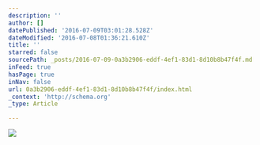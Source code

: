 ```yaml
---
description: ''
author: []
datePublished: '2016-07-09T03:01:28.528Z'
dateModified: '2016-07-08T01:36:21.610Z'
title: ''
starred: false
sourcePath: _posts/2016-07-09-0a3b2906-eddf-4ef1-83d1-8d10b8b47f4f.md
inFeed: true
hasPage: true
inNav: false
url: 0a3b2906-eddf-4ef1-83d1-8d10b8b47f4f/index.html
_context: 'http://schema.org'
_type: Article

---
```

![](https://the-grid-user-content.s3-us-west-2.amazonaws.com/1555a2a9-3963-46ee-be62-5b4cdd6deaab.jpg)